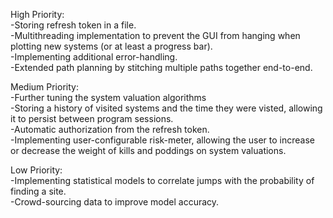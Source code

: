 High Priority: <br>
-Storing refresh token in a file. <br>
-Multithreading implementation to prevent the GUI from hanging when plotting new systems (or at least a progress bar). <br>
-Implementing additional error-handling. <br>
-Extended path planning by stitching multiple paths together end-to-end. <br>
<p>
Medium Priority: <br>
-Further tuning the system valuation algorithms <br>
-Storing a history of visited systems and the time they were visted, allowing it to persist between program sessions.<br>
-Automatic authorization from the refresh token.<br>
-Implementing user-configurable risk-meter, allowing the user to increase or decrease the weight of kills and poddings on system valuations.<br>
<p>
Low Priority: <br>
-Implementing statistical models to correlate jumps with the probability of finding a site. <br>
-Crowd-sourcing data to improve model accuracy. <br>
